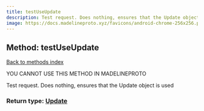 ```yaml
---
title: testUseUpdate
description: Test request. Does nothing, ensures that the Update object is used
image: https://docs.madelineproto.xyz/favicons/android-chrome-256x256.png
---
```

## Method: testUseUpdate  
[Back to methods index](index.md)


YOU CANNOT USE THIS METHOD IN MADELINEPROTO


Test request. Does nothing, ensures that the Update object is used



### Return type: [Update](../types/Update.md)

